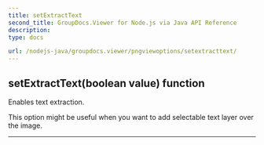```yaml
---
title: setExtractText
second_title: GroupDocs.Viewer for Node.js via Java API Reference
description: 
type: docs

url: /nodejs-java/groupdocs.viewer/pngviewoptions/setextracttext/
---
```


## setExtractText(boolean value)  function

 Enables text extraction.
 
 This option might be useful when you want to add selectable text layer over the image.
 


---


